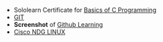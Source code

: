 

* Sololearn Certificate for [Basics of C Programming](https://github.com/vishwasT007/M1_EVENT_TICKET_BOOKING_SYSTEM/blob/main/0_Certificates/cert-1089-25205884.jpg?raw=true)
* [GIT](https://www.netacad.com/courses/os-it/ndg-linux-unhatched)
* **Screenshot** of [Github Learning](https://github.com/vishwasT007/M1_EVENT_TICKET_BOOKING_SYSTEM/blob/main/0_Certificates/Screenshot%202022-03-25%20at%203.15.20%20PM.png?raw=true) 
* [Cisco NDG LINUX](https://github.com/vishwasT007/M1_EVENT_TICKET_BOOKING_SYSTEM/blob/main/0_Certificates/NDG%20LINUX.png?raw=true)